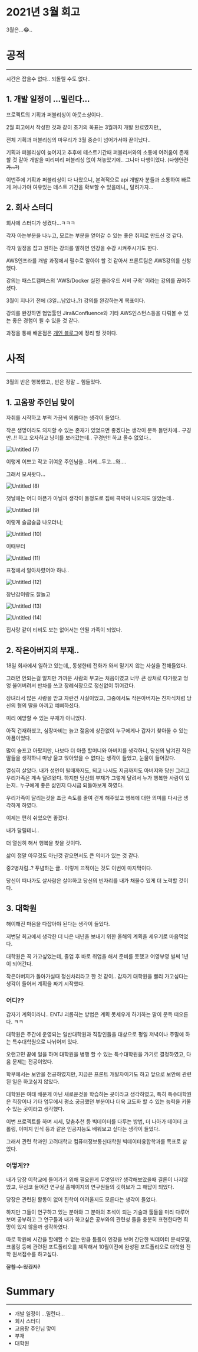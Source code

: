 # 2021년 3월 회고

3월은...😂..

# 공적

---

시간은 잡을수 없다.. 되돌릴 수도 없다..

## 1. 개발 일정이 ...밀린다...

프로젝트의 기획과 퍼블리싱이 아웃소싱이다..

2월 회고에서 작성한 것과 같이 초기의 목표는 3월까지 개발 완료였지만,,

전체 기획과 퍼블리싱의 마무리가 3월 중순이 넘어가서야 끝이났다..

기획과 퍼블리싱이 늦어지고 추후에 테스트기간때 퍼블리셔와의 소통에 어려움이 존재할 것 같아 개발을 미리미리 퍼블리싱 없이 쳐놓았기에.. 그나마 다행이었다. (~~다행인건가...?~~)

이번주에 기획과 퍼블리싱이 다 나왔으니, 본격적으로 api 개발자 분들과 소통하여 빠르게 쳐나가야 여유있는 테스트 기간을 확보할 수 있을테니,, 달려가자...

## 2. 회사 스터디

회사에 스터디가 생겼다...ㅋㅋㅋ

각자 아는부분을 나누고, 모르는 부분을 얻어갈 수 있는 좋은 취지로 만드신 것 같다.

각자 일정을 잡고 원하는 강의를 말하면 인강을 수강 시켜주시기도 한다.

AWS인프라를 개발 과정에서 필수로 알아야 할 것 같아서 프론트팀은 AWS강의를 신청했다.

강의는 패스트캠퍼스의  'AWS/Docker 실전 클라우드 서버 구축' 이라는 강의를 끊어주셨다.

3월이 지나기 전에 (3일...남았나..?) 강의를 완강하는게 목표이다.

강의를 완강하면 협업툴인 Jira&Confluence와 기타 AWS인스턴스등을 다뤄볼 수 있는 좋은 경험이 될 수 있을 것 같다.

과정을 통해 배운점은 [개인 블로그](https://velog.io/@ggombee/series/AWS-Docker-%ED%99%9C%EC%9A%A9-DevOps-%EA%B5%AC%EC%B6%95)에 정리 할 것이다.

# 사적

---

3월의 반은 행복했고,, 반은 정말 .. 힘들었다.

## 1. 고옴팡 주인님 맞이

자취를 시작하고 부쩍 가끔씩 외롭다는 생각이 들었다.

작은 생명이라도 의지할 수 있는 존재가 있었으면 좋겠다는 생각이 문득 들던차에.. 구경만..!! 하고 오자하고 냥이를 보러갔는데.. 구경만!! 하고 올수 없었다..

![Untitled (7)](https://user-images.githubusercontent.com/58289110/112918075-07842500-913f-11eb-9a77-9e36eade4160.png)

이렇게 이쁘고 작고 귀여운 주인님을...어케...두고...와....

그래서 모셔왓다...

![Untitled (8)](https://user-images.githubusercontent.com/58289110/112918073-06eb8e80-913f-11eb-9b5b-e1b4ebae1b60.png)

첫날에는 어디 아픈가 아닐까 생각이 들정도로 집에 콕박혀 나오지도 않았는데..

![Untitled (9)](https://user-images.githubusercontent.com/58289110/112918071-06eb8e80-913f-11eb-8b76-ef6faf83ff5a.png)

이렇게 슬금슬금 나오더니;

![Untitled (10)](https://user-images.githubusercontent.com/58289110/112918069-0521cb00-913f-11eb-843d-592f37fb44ed.png)

이때부터

![Untitled (11)](https://user-images.githubusercontent.com/58289110/112918081-08b55200-913f-11eb-9209-a8fa8e011664.png)

표정에서 알아차렸어야 하나..

![Untitled (12)](https://user-images.githubusercontent.com/58289110/112918080-08b55200-913f-11eb-8349-6c772e1f34b6.png)

장난감이랑도 잘놀고

![Untitled (13)](https://user-images.githubusercontent.com/58289110/112918078-081cbb80-913f-11eb-8891-4f4192d32f12.png)

![Untitled (14)](https://user-images.githubusercontent.com/58289110/112918076-07842500-913f-11eb-9358-1e2348d7e341.png)

집사랑 같이 티비도 보는 없어서는 안될 가족이 되었다.

## 2. 작은아버지의 부재..

18일 회사에서 일하고 있는데,, 동생한테 전화가 와서 믿기지 않는 사실을 전해들었다.

그러면 안되는걸 알지만 가까운 사람의 부고는 처음이였고 너무 큰 상처로 다가왔고 엉엉 울어버려서 반차를 쓰고 장례식장으로 정신없이 뛰어갔다.

장녀라서 많은 사랑을 받고 자란건 사실이었고, 그중에서도 작은아버지는 친자식처럼 당신의 형의 딸을 아끼고 예뻐하셨다.

미리 예방할 수 있는 부재가 아니었다.

아직 건재하셨고, 심장마비는 늙고 젊음에 상관없이 누구에게나 갑자기 찾아올 수 있는 아픔이었다.

많이 슬프고 아팠지만, 나보다 더 아플 할머니와 아버지를 생각하니, 당신의 남겨진 작은 딸들을 생각하니 마냥 울고 앉아있을 수 없다는 생각이 들었고, 눈물이 들어갔다.

열심히 살았다. 내가 성인이 될때까지도, 되고 나서도 지금까지도 아버지와 당신 그리고 우리가족은 계속 달려왔다. 하지만 당신의 부재가 그렇게 달려서 누가 행복한 사람이 있는지.. 누구에게 좋은 삶인지 다시금 되돌아보게 하였다.

우리가족이 달리는것을 조금 속도를 줄여 걷게 해주었고 행복에 대한 의미를 다시금 생각하게 하였다.

이제는 편히 쉬었으면 좋겠다.

내가 달릴테니..

더 열심히 해서 행복을 찾을 것이다.

 

삶이 정말 아무것도 아닌것 같으면서도 큰 의미가 있는 것 같다.

중2병처럼..? 푸념하는 글.. 이렇게 끄적이는 것도 이번이 마지막이다.

당신이 떠나가도 살사람은 살야하고 당신의 빈자리를 내가 채울수 있게 더 노력할 것이다. 

 

## 3. 대학원

해이해진 마음을 다잡아야 된다는 생각이 들었다.

저번달 회고에서 생각한 더 나은 내년을 보내기 위한 올해의 계획을 세우기로 마음먹었다.

대학원은 꼭 가고싶었는데, 졸업 후 바로 취업을 해서 준비를 못했고 어영부영 벌써 1년이 되어간다.

작은아버지가 돌아가실때 정신차리라고 한 것 같이.. 갑자기 대학원을 빨리 가고싶다는 생각이 들어서 계획을 짜기 시작했다.

### 어디??

갑자기 계획이라니.. ENTJ 괴롭히는 방법은 계획 못세우게 하기하는 말이 문득 떠오른다. ㅋㅋ

대학원은 주간에 운영되는 일반대학원과 직장인들을 대상으로 평일 저녁이나 주말에 하는 특수대학원으로 나뉘어져 있다.

오랜고민 끝에 일을 하며 대학원을 병행 할 수 있는 특수대학원을 가기로 결정하였고, 다음 문제는 전공이었다.

학부에서는 보안을 전공하였지만, 지금은 프론트 개발자이기도 하고 앞으로 보안에 관련된 일은 하고싶지 않았다.

대학원은 여태 배운게 아닌 새로운것을 학습하는 곳이라고 생각하였고, 특히 특수대학원은 직장이나 기타 업무에서 평소 궁금했던 부분이나 더욱 고도화 할 수 있는 능력을 키울 수 있는 곳이라고 생각했다.

이번 프로젝트를 하며 시세, 맞춤추천 등 빅데이터를 다루는 방법, 더 나아가 데이터 크롤링, 이미지 인식 등과 같은 인공지능도 배워보고 싶다는 생각이 들었다.

그래서 관련 학과인 고려대학교 컴퓨터정보통신대학원 빅데이터융합학과를 목표로 삼았다.

### 어떻게??

내가 당장 이학교에 들어가기 위해 필요한게 무엇일까? 생각해보았을때 결론이 나지않았고, 무심코 들어간 연구실 홈페이지의 연구원들의 깃허브가 그 해답이 되었다.

당장은 관련된 활동이 없어 진학이 어려울지도 모른다는 생각이 들었다. 

하지만 그들이 연구하고 있는 분야와 그 분야의 초석이 되는 기술과 툴들을 미리 다루어보며 공부하고 그 연구들과 내가 하고싶은 공부와의 관련성 들을 충분히 표현한다면 희망이 있지 않을까 생각하였다.

따로 학원에 시간을 할애할 수 없는 만큼 틈틈이 인강을 보며 간단한 빅데이터 분석모델, 크롤링 등에 관련된 포트폴리오를 제작해서 10월이전에 완성된 포트폴리오로 대학원 진학 원서접수를 하고싶다.

~~잘할 수 있겠지?~~

# Summary

---

- 개발 일정이 ...밀린다...
- 회사 스터디
- 고옴팡 주인님 맞이
- 부재
- 대학원
